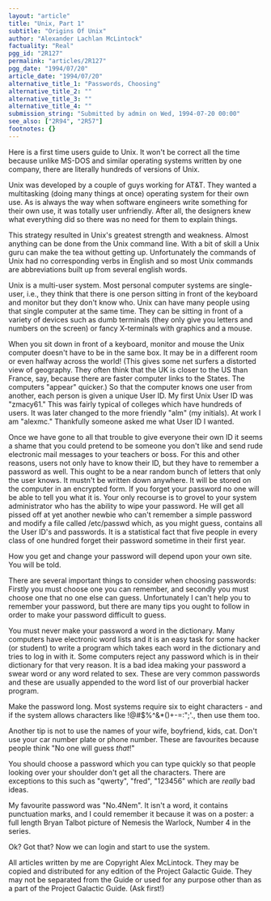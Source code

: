 ```yaml
---
layout: "article"
title: "Unix, Part 1"
subtitle: "Origins Of Unix"
author: "Alexander Lachlan McLintock"
factuality: "Real"
pgg_id: "2R127"
permalink: "articles/2R127"
pgg_date: "1994/07/20"
article_date: "1994/07/20"
alternative_title_1: "Passwords, Choosing"
alternative_title_2: ""
alternative_title_3: ""
alternative_title_4: ""
submission_string: "Submitted by admin on Wed, 1994-07-20 00:00"
see_also: ["2R94", "2R57"]
footnotes: {}
---
```

<div>
<p>Here is a first time users guide to Unix. It won't be correct all the time because unlike MS-DOS and similar operating systems written by one company, there are literally hundreds of versions of Unix.</p>
<p>Unix was developed by a couple of guys working for AT&amp;T. They wanted a multitasking (doing many things at once) operating system for their own use. As is always the way when software engineers write something for their own use, it was totally user unfriendly. After all, the designers knew what everything did so there was no need for them to explain things.</p>
<p>This strategy resulted in Unix's greatest strength and weakness. Almost anything can be done from the Unix command line. With a bit of skill a Unix guru can make the tea without getting up. Unfortunately the commands of Unix had no corresponding verbs in English and so most Unix commands are abbreviations built up from several english words.</p>
<p>Unix is a multi-user system. Most personal computer systems are single- user, i.e., they think that there is one person sitting in front of the keyboard and monitor but they don't know who. Unix can have many people using that single computer at the same time. They can be sitting in front of a variety of devices such as dumb terminals (they only give you letters and numbers on the screen) or fancy X-terminals with graphics and a mouse.</p>
<p>When you sit down in front of a keyboard, monitor and mouse the Unix computer doesn't have to be in the same box. It may be in a different room or even halfway across the world! (This gives some net surfers a distorted view of geography. They often think that the UK is closer to the US than France, say, because there are faster computer links to the States. The computers "appear" quicker.) So that the computer knows one user from another, each person is given a unique User ID. My first Unix User ID was "zmacy61." This was fairly typical of colleges which have hundreds of users. It was later changed to the more friendly "alm" (my initials). At work I am "alexmc." Thankfully someone asked me what User ID I wanted.</p>
<p>Once we have gone to all that trouble to give everyone their own ID it seems a shame that you could pretend to be someone you don't like and send rude electronic mail messages to your teachers or boss. For this and other reasons, users not only have to know their ID, but they have to remember a password as well. This ought to be a near random bunch of letters that only the user knows. It mustn't be written down anywhere. It will be stored on the computer in an encrypted form. If you forget your password no one will be able to tell you what it is. Your only recourse is to grovel to your system administrator who has the ability to wipe your password. He will get all pissed off at yet another newbie who can't remember a simple password and modify a file called /etc/passwd which, as you might guess, contains all the User ID's and passwords. It is a statistical fact that five people in every class of one hundred forget their password sometime in their first year.</p>
<p>How you get and change your password will depend upon your own site. You will be told.</p>
<p>There are several important things to consider when choosing passwords: Firstly you must choose one you can remember, and secondly you must choose one that no one else can guess. Unfortunately I can't help you to remember your password, but there are many tips you ought to follow in order to make your password difficult to guess.</p>
<p>You must never make your password a word in the dictionary. Many computers have electronic word lists and it is an easy task for some hacker (or student) to write a program which takes each word in the dictionary and tries to log in with it. Some computers reject any password which is in their dictionary for that very reason. It is a bad idea making your password a swear word or any word related to sex. These are very common passwords and these are usually appended to the word list of our proverbial hacker program.</p>
<p>Make the password long. Most systems require six to eight characters - and if the system allows characters like !@#$%^&amp;*()+-=:";'., then use them too.</p>
<p>Another tip is not to use the names of your wife, boyfriend, kids, cat. Don't use your car number plate or phone number. These are favourites because people think "No one will guess <em>that</em>!"</p>
<p>You should choose a password which you can type quickly so that people looking over your shoulder don't get all the characters. There are exceptions to this such as "qwerty", "fred", "123456" which are <em>really</em> bad ideas.</p>
<p>My favourite password was "No.4Nem". It isn't a word, it contains punctuation marks, and I could remember it because it was on a poster: a full length Bryan Talbot picture of Nemesis the Warlock, Number 4 in the series.</p>
<p>Ok? Got that? Now we can login and start to use the system.</p>
<p>All articles written by me are Copyright Alex McLintock. They may be copied and distributed for any edition of the Project Galactic Guide. They may not be separated from the Guide or used for any purpose other than as a part of the Project Galactic Guide. (Ask first!)</p>
</div>
